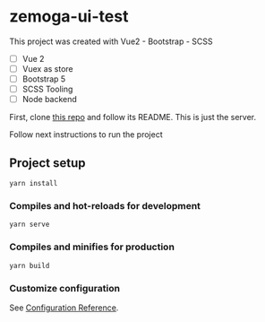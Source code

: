 # zemoga-ui-test

This project was created with Vue2 - Bootstrap - SCSS

- [ ] Vue 2
- [ ] Vuex as store
- [ ] Bootstrap 5
- [ ] SCSS Tooling
- [ ] Node backend

First, clone [this repo](https://github.com/johannrp27/zemoga-back-ui) and follow its README. This is just the server.

Follow next instructions to run the project

## Project setup
```
yarn install
```

### Compiles and hot-reloads for development
```
yarn serve
```

### Compiles and minifies for production
```
yarn build
```

### Customize configuration
See [Configuration Reference](https://cli.vuejs.org/config/).
